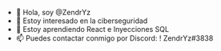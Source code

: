 - 👋 Hola, soy @ZendrYz
- 👀 Estoy interesado en la ciberseguridad
- 🌱 Estoy aprendiendo React e Inyecciones SQL
- 📫 Puedes contactar conmigo por Discord: ! ZendrYz#3838

<!---
ZendrYz/ZendrYz is a ✨ special ✨ repository because its `README.md` (this file) appears on your GitHub profile.
You can click the Preview link to take a look at your changes.
--->
